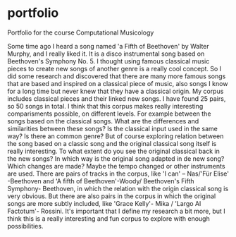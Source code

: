 # portfolio
Portfolio for the course Computational Musicology

Some time ago I heard a song named 'a Fifth of Beethoven' by Walter Murphy, and I really liked it. It is a disco instrumental song based on Beethoven's Symphony No. 5. I thought using famous classical music pieces to create new songs of another genre is a really cool concept. So I did some research and discovered that there are many more famous songs that are based and inspired on a classical piece of music, also songs I know for a long time but never knew that they have a classical origin.
My corpus includes classical pieces and their linked new songs. I have found 25 pairs, so 50 songs in total.
I think that this corpus makes really interesting comparisments possible, on different levels.
For example between the songs based on the classical songs. What are the differences and similarities between these songs? Is the classical input used in the same way? Is there an common genre?
But of course exploring relation between the song based on a classic song and the original classical song itself is really interesting. To what extent do you see the original classical back in the new songs? In which way is the original song adapted in de new song? Which changes are made? Maybe the tempo changed or other instruments are used.
There are pairs of tracks in the corpus, like 'I can' – Nas/'Für Elise' -Beethoven and 'A fifth of Beethoven'-Woody/ Beethoven's Fifth Symphony- Beethoven, in which the relation with the origin classical song is very obvious. But there are also pairs in the corpus in which the original songs are more subtly included, like 'Grace Kelly'- Mika /  'Largo Al Factotum'- Rossini. 
It's important that I define my research a bit more, but I think this is a really interesting and fun corpus to explore with enough possibilities.
